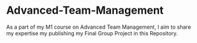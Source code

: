 # Advanced-Team-Management
As a part of my M1 course on Advanced Team Management, I aim to share my expertise my publishing my Final Group Project in this Repository. 
